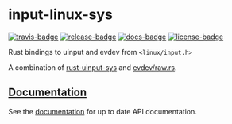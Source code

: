 # input-linux-sys

[![travis-badge][]][travis] [![release-badge][]][cargo] [![docs-badge][]][docs] [![license-badge][]][license]

Rust bindings to uinput and evdev from `<linux/input.h>`

A combination of [rust-uinput-sys](https://github.com/meh/rust-uinput-sys) and
[evdev/raw.rs](https://github.com/cmr/evdev).

## [Documentation][docs]

See the [documentation][docs] for up to date API documentation.

[travis-badge]: https://img.shields.io/travis/arcnmx/input-linux-sys-rs/master.svg?style=flat-square
[travis]: https://travis-ci.org/arcnmx/input-linux-sys-rs
[release-badge]: https://img.shields.io/crates/v/input_linux_sys.svg?style=flat-square
[cargo]: https://crates.io/crates/input_linux_sys
[docs-badge]: https://img.shields.io/badge/API-docs-blue.svg?style=flat-square
[docs]: http://arcnmx.github.io/input-linux-sys-rs/input_linux_sys/
[license-badge]: https://img.shields.io/badge/license-MIT-ff69b4.svg?style=flat-square
[license]: https://github.com/arcnmx/input-linux-sys-rs/blob/master/COPYING

